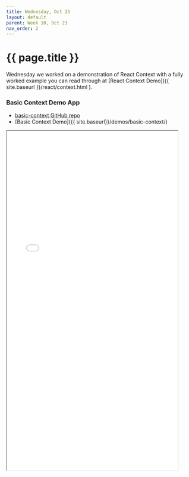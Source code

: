 ```yaml
---
title: Wednesday, Oct 25
layout: default
parent: Week 10, Oct 23
nav_order: 2
---
```


# {{ page.title }}


Wednesday we worked on a demonstration of React Context with a fully worked
example you can read through at
[React Context Demo]({{ site.baseurl }}/react/context.html ).


### Basic Context Demo App

- [basic-context GitHub repo](https://github.com/bsu-cs-jb/demo-context/blob/basic-context/ContextDemo.tsx)
- [Basic Context Demo]({{ site.baseurl}}/demos/basic-context/)

<iframe width=460 height=910 src="{{ site.baseurl}}/demos/basic-context/">
</iframe>
